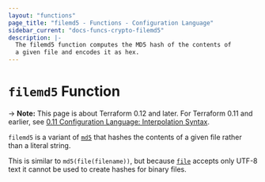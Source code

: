 ```yaml
---
layout: "functions"
page_title: "filemd5 - Functions - Configuration Language"
sidebar_current: "docs-funcs-crypto-filemd5"
description: |-
  The filemd5 function computes the MD5 hash of the contents of
  a given file and encodes it as hex.
---
```


# `filemd5` Function

-> **Note:** This page is about Terraform 0.12 and later. For Terraform 0.11 and
earlier, see
[0.11 Configuration Language: Interpolation Syntax](../../configuration-0-11/interpolation.html).

`filemd5` is a variant of [`md5`](./md5.html)
that hashes the contents of a given file rather than a literal string.

This is similar to `md5(file(filename))`, but
because [`file`](./file.html) accepts only UTF-8 text it cannot be used to
create hashes for binary files.
